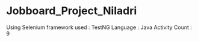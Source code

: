 # Jobboard_Project_Niladri
Using Selenium
framework used : TestNG
Language : Java
Activity Count : 9
